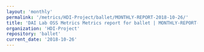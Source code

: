 ```yaml
---
layout: 'monthly'
permalink: '/metrics/HDI-Project/ballet/MONTHLY-REPORT-2018-10-26/'
title: 'DAI Lab OSS Metrics Metrics report for ballet | MONTHLY-REPORT-2018-10-26'
organization: 'HDI-Project'
repository: 'ballet'
current_date: '2018-10-26'
---
```

